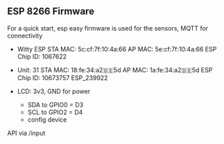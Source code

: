 ## ESP 8266 Firmware

For a quick start, esp easy firmware is used for the sensors, MQTT for connectivity


* Witty ESP STA MAC:	5c:cf:7f:10:4a:66 AP MAC:	5e:cf:7f:10:4a:66 ESP Chip ID:	1067622
* Unit:	31 STA MAC:	18:fe:34:a2:de:5d AP MAC:	1a:fe:34:a2:de:5d ESP Chip ID:	10673757 ESP_239922


* LCD: 3v3, GND for power
    * SDA to GPIO0 = D3
    * SCL to GPIO2 = D4
    * config device


API via /input
